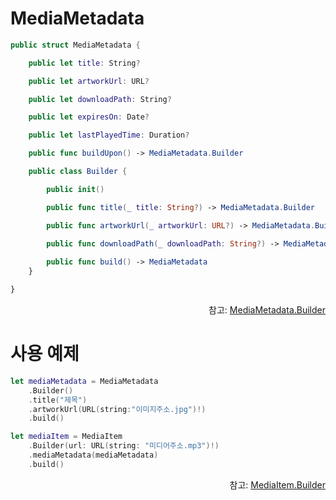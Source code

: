 # MediaMetadata

```swift
public struct MediaMetadata {

    public let title: String?

    public let artworkUrl: URL?

    public let downloadPath: String?

    public let expiresOn: Date?

    public let lastPlayedTime: Duration?

    public func buildUpon() -> MediaMetadata.Builder

    public class Builder {

        public init()

        public func title(_ title: String?) -> MediaMetadata.Builder

        public func artworkUrl(_ artworkUrl: URL?) -> MediaMetadata.Builder

        public func downloadPath(_ downloadPath: String?) -> MediaMetadata.Builder
        
        public func build() -> MediaMetadata
    }

}
```

<div align="right">
참고: <a href="../../class/media-metadata-builder/home.md">MediaMetadata.Builder</a>
</div>

# 사용 예제
```swift
let mediaMetadata = MediaMetadata
    .Builder()
    .title("제목")
    .artworkUrl(URL(string:"이미지주소.jpg")!)
    .build()

let mediaItem = MediaItem
    .Builder(url: URL(string: "미디어주소.mp3")!)
    .mediaMetadata(mediaMetadata)
    .build()
```

<div align="right">
참고: <a href="../../class/media-item-builder/home.md">MediaItem.Builder</a>
</div>
